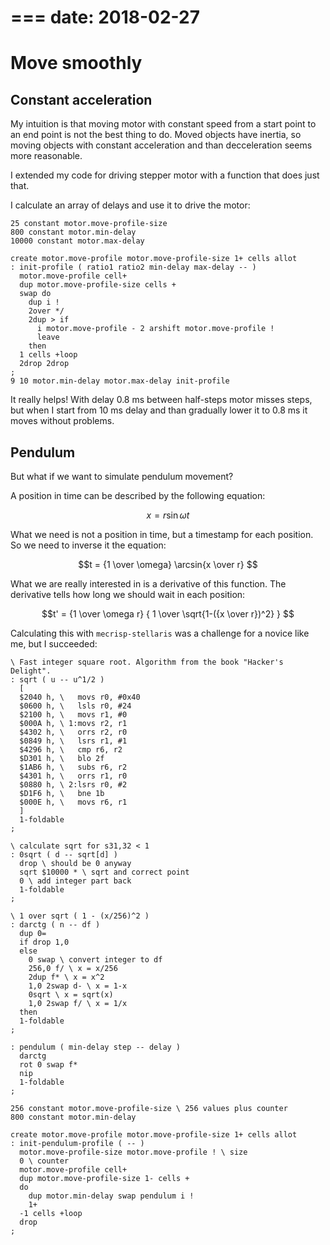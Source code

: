 ===
date: 2018-02-27
===
# Move smoothly
## Constant acceleration

My intuition is that moving motor with constant speed from a start point to
an end point is not the best thing to do. Moved objects have inertia, so
moving objects with constant acceleration and than decceleration seems more
reasonable.

I extended my code for driving stepper motor with a function that does
just that.

I calculate an array of delays and use it to drive the motor:

```forth
25 constant motor.move-profile-size
800 constant motor.min-delay
10000 constant motor.max-delay

create motor.move-profile motor.move-profile-size 1+ cells allot
: init-profile ( ratio1 ratio2 min-delay max-delay -- )
  motor.move-profile cell+
  dup motor.move-profile-size cells +
  swap do
    dup i !
    2over */
    2dup > if
      i motor.move-profile - 2 arshift motor.move-profile !
      leave
    then
  1 cells +loop
  2drop 2drop
;
9 10 motor.min-delay motor.max-delay init-profile
```

It really helps! With delay 0.8 ms between half-steps motor misses steps,
but when I start from 10 ms delay and than gradually lower it to 0.8 ms
it moves without problems.

## Pendulum
But what if we want to simulate pendulum movement?

A position in time can be described by the following equation:

$$x = r \sin{\omega t}$$

What we need is not a position in time, but a timestamp for each position. So we need to inverse it the equation:

$$t = {1 \over \omega} \arcsin{x \over r} $$

What we are really interested in is a derivative of this function. The derivative tells how long we should wait in each position:

$$t' = {1 \over \omega r} { 1 \over \sqrt{1-({x \over r})^2} } $$

Calculating this with `mecrisp-stellaris` was a challenge for a novice like me, but I succeeded:
```forth
\ Fast integer square root. Algorithm from the book "Hacker's Delight".
: sqrt ( u -- u^1/2 )
  [
  $2040 h, \   movs r0, #0x40
  $0600 h, \   lsls r0, #24
  $2100 h, \   movs r1, #0
  $000A h, \ 1:movs r2, r1
  $4302 h, \   orrs r2, r0
  $0849 h, \   lsrs r1, #1
  $4296 h, \   cmp r6, r2
  $D301 h, \   blo 2f
  $1AB6 h, \   subs r6, r2
  $4301 h, \   orrs r1, r0
  $0880 h, \ 2:lsrs r0, #2
  $D1F6 h, \   bne 1b
  $000E h, \   movs r6, r1
  ]
  1-foldable
;

\ calculate sqrt for s31,32 < 1
: 0sqrt ( d -- sqrt[d] )
  drop \ should be 0 anyway
  sqrt $10000 * \ sqrt and correct point
  0 \ add integer part back
  1-foldable
;

\ 1 over sqrt ( 1 - (x/256)^2 )
: darctg ( n -- df )
  dup 0=
  if drop 1,0
  else
    0 swap \ convert integer to df
    256,0 f/ \ x = x/256
    2dup f* \ x = x^2
    1,0 2swap d- \ x = 1-x
    0sqrt \ x = sqrt(x)
    1,0 2swap f/ \ x = 1/x
  then
  1-foldable
;

: pendulum ( min-delay step -- delay )
  darctg
  rot 0 swap f*
  nip
  1-foldable
;

256 constant motor.move-profile-size \ 256 values plus counter
800 constant motor.min-delay

create motor.move-profile motor.move-profile-size 1+ cells allot
: init-pendulum-profile ( -- )
  motor.move-profile-size motor.move-profile ! \ size
  0 \ counter
  motor.move-profile cell+
  dup motor.move-profile-size 1- cells +
  do
    dup motor.min-delay swap pendulum i !
    1+
  -1 cells +loop
  drop
;
```
